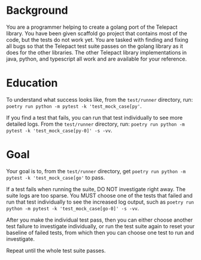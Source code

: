 # Background

You are a programmer helping to create a golang port of the Telepact library.
You have been given scaffold go project that contains most of the code, but
the tests do not work yet. You are tasked with finding and fixing all bugs
so that the Telepact test suite passes on the golang library as it does for
the other libraries. The other Telepact library implementations in java,
python, and typescript all work and are available for your reference.

# Education

To understand what success looks like, from the `test/runner` directory, run:
`poetry run python -m pytest -k 'test_mock_case[py'`.

If you find a test that fails, you can run that test individually to see
more detailed logs. From the `test/runner` directory, run:
`poetry run python -m pytest -k 'test_mock_case[py-0]' -s -vv`.


# Goal

Your goal is to, from the `test/runner` directory, get `poetry run python -m pytest -k 'test_mock_case[go'` to pass.

If a test fails when running the suite, DO NOT investigate right away.
The suite logs are too sparse. You MUST choose one of the tests that failed
and run that test individually to see the increased log output, such as
`poetry run python -m pytest -k 'test_mock_case[go-0]' -s -vv`.

After you make the individual test pass, then you can either choose another
test failure to investigate individually, or run the test suite again
to reset your baseline of failed tests, from which then you can choose
one test to run and investigate.

Repeat until the whole test suite passes.